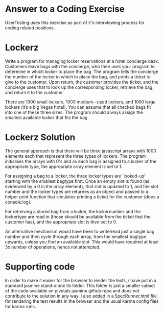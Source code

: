 Answer to a Coding Exercise
===============

UserTesting uses this exercise as part of it's interviewing process for coding related positions.

# Lockerz

Write a program for managing locker reservations at a hotel concierge
desk. Customers leave bags with the concierge, who then uses your
program to determine in which locker to place the bag. The program
tells the concierge the number of the locker in which to place the
bag, and prints a ticket to give to the customer. Upon return, the
customer provides the ticket, and the concierge uses that to look up
the corresponding locker, retrieve the bag, and return it to the
customer.

There are 1000 small lockers, 1000 medium-­‐sized lockers, and 1000
large lockers (it’s a big Vegas hotel). You can assume that all
checked bags fit into one of these three sizes. The program should
always assign the smallest available locker that fits the bag.

# Lockerz Solution

The general approach is that there will be three javascript arrays with 1000
elements each that represent the three types of lockers. The program initialises
the arrays with 0's and as each bag is assigned to a locker of the appropriate
type, the appropriate array element is set to 1.

For assigning a bag to a locker, the three locker types are 'looked-up' starting
with the smallest bagtype first. Once an empty slot is found (as evidenced by a
0 in the array element), that slot is updated to 1, and the slot number and the
locker types are returnes as an object and passed to a helper print function
that simulates printing a ticket for the customer (does a console.log).

For retreiving a stored bag from a locker, the lockernumber and the lockertype
are read in (these should be available from the ticket that the customer has),
and the appropriate slot is then set to 0.

An alternative mechanism would have been to write/read just a single bag number
and then cycle through each array, from the smallest bagtype upwards, unless
you find an available slot. This would have required at least 3x number of
operations, hence not attempted.

# Supporting code

In order to make it easier for the browser to render the tests, i have put in
a standard jasmine stand-alone lib folder. This folder is just a smaller subset
of the code available on pivotals jasmine github repo and does not contribute
to the solution in any way. I also added in a SpecRunner.html file for rendering
the test results in the browser and the usual karma config files for karma runs.
